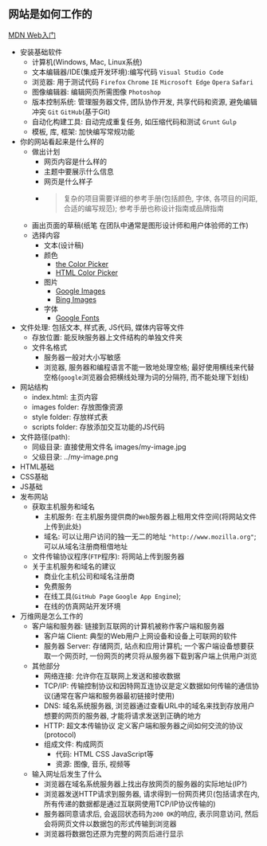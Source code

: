 ## 网站是如何工作的 
[MDN Web入门](https://developer.mozilla.org/zh-CN/docs/Learn/Getting_started_with_the_web)

* 安装基础软件
  * 计算机(Windows, Mac, Linux系统)
  * 文本编辑器/IDE(集成开发环境):编写代码 `Visual Studio Code`
  * 浏览器: 用于测试代码 `Firefox` `Chrome` `IE` `Microsoft Edge` `Opera` `Safari`
  * 图像编辑器: 编辑网页所需图像 `Photoshop`
  * 版本控制系统: 管理服务器文件, 团队协作开发, 共享代码和资源, 避免编辑冲突 `Git` `GitHub`(基于Git)
  * 自动化构建工具: 自动完成重复任务, 如压缩代码和测试 `Grunt` `Gulp`
  * 模板, 库, 框架: 加快编写常规功能
* 你的网站看起来是什么样的
  * 做出计划
    * 网页内容是什么样的
    * 主题中要展示什么信息
    * 网页是什么样子
    * > 复杂的项目需要详细的参考手册(包括颜色, 字体, 各项目的间距, 合适的编写规范); 参考手册也称设计指南或品牌指南
  * 画出页面的草稿(纸笔 在团队中通常是图形设计师和用户体验师的工作)
  * 选择内容
    * 文本(设计稿)
    * 颜色 
      * [the Color Picker](https://developer.mozilla.org/zh-CN/docs/Web/CSS/CSS_Colors/Color_picker_tool)
      * [HTML Color Picker](https://www.w3schools.com/colors/colors_picker.asp)
    * 图片 
      * [Google Images](https://www.google.com/imghp?gws_rd=ssl)
      * [Bing Images](https://cn.bing.com/images/trending?form=Z9LH)
    * 字体
      * [Google Fonts](https://fonts.google.com/)
* 文件处理: 包括文本, 样式表, JS代码, 媒体内容等文件
  * 存放位置: 能反映服务器上文件结构的单独文件夹
  * 文件名格式
    * 服务器一般对大小写敏感
    * 浏览器, 服务器和编程语言不能一致地处理空格; 最好使用横线来代替空格(`google`浏览器会把横线处理为词的分隔符, 而不能处理下划线)
* 网站结构
    * index.html: 主页内容
    * images folder: 存放图像资源
    * style folder: 存放样式表
    * scripts folder: 存放添加交互功能的JS代码
* 文件路径(path):
  * 同级目录: 直接使用文件名 images/my-image.jpg
  * 父级目录: ../my-image.png
* HTML基础
* CSS基础
* JS基础
* 发布网站
  * 获取主机服务和域名
    * 主机服务: 在主机服务提供商的`Web`服务器上租用文件空间(将网站文件上传到此处)
    * 域名: 可以让用户访问的独一无二的地址 `"http://www.mozilla.org"`; 可以从域名注册商租借地址
  * 文件传输协议程序(`FTP`程序): 将网站上传到服务器
  * 关于主机服务和域名的建议
    * 商业化主机公司和域名注册商
    * 免费服务
    * 在线工具(`GitHub Page` `Google App Engine`);
    * 在线的仿真网站开发环境
* 万维网是怎么工作的
  * 客户端和服务器: 链接到互联网的计算机被称作客户端和服务器
    * 客户端 Client: 典型的Web用户上网设备和设备上可联网的软件
    * 服务器 Server: 存储网页, 站点和应用计算机; 一个客户端设备想要获取一个网页时, 一份网页的拷贝将从服务器下载到客户端上供用户浏览
  * 其他部分
    * 网络连接: 允许你在互联网上发送和接收数据
    * TCP/IP: 传输控制协议和因特网互连协议是定义数据如何传输的通信协议(通常在客户端和服务器最初链接时使用)
    * DNS: 域名系统服务器, 浏览器通过查看URL中的域名来找到存放用户想要的网页的服务器, 才能将请求发送到正确的地方
    * HTTP: 超文本传输协议 定义客户端和服务器之间如何交流的协议(protocol)
    * 组成文件: 构成网页
      * 代码: HTML CSS JavaScript等
      * 资源: 图像, 音乐, 视频等
  * 输入网址后发生了什么
    * 浏览器在域名系统服务器上找出存放网页的服务器的实际地址(IP?)
    * 浏览器发送HTTP请求到服务器, 请求得到一份网页拷贝(包括请求在内, 所有传递的数据都是通过互联网使用TCP/IP协议传输的)
    * 服务器同意请求后, 会返回状态码为`200 OK`的响应, 表示同意访问, 然后会将网页文件以数据包的形式传输到浏览器
    * 浏览器将数据包还原为完整的网页后进行显示